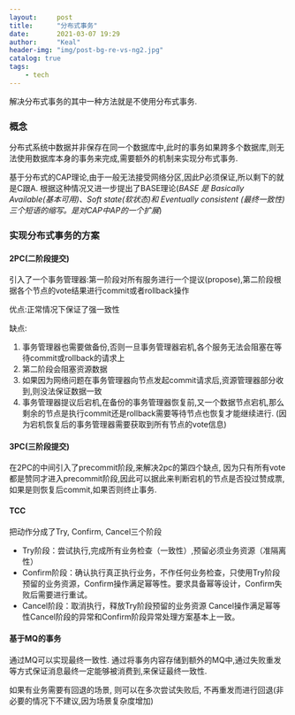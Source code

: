 ```yaml
---
layout:     post
title:      "分布式事务"
date:       2021-03-07 19:29
author:     "Keal"
header-img: "img/post-bg-re-vs-ng2.jpg"
catalog: true
tags:
    - tech
---
```


解决分布式事务的其中一种方法就是不使用分布式事务.

### 概念

分布式系统中数据并非保存在同一个数据库中,此时的事务如果跨多个数据库,则无法使用数据库本身的事务来完成,需要额外的机制来实现分布式事务.

基于分布式的CAP理论,由于一般无法接受网络分区,因此P必须保证,所以剩下的就是C跟A. 根据这种情况又进一步提出了BASE理论(*BASE 是 Basically Available(基本可用)、Soft state(软状态)和 Eventually consistent (最终一致性)三个短语的缩写。是对CAP中AP的一个扩展*)

### 实现分布式事务的方案

#### 2PC(二阶段提交)

引入了一个事务管理器:第一阶段对所有服务进行一个提议(propose),第二阶段根据各个节点的vote结果进行commit或者rollback操作

优点:正常情况下保证了强一致性

缺点:

1. 事务管理器也需要做备份,否则一旦事务管理器宕机,各个服务无法会阻塞在等待commit或rollback的请求上
2. 第二阶段会阻塞资源数据
3. 如果因为网络问题在事务管理器向节点发起commit请求后,资源管理器部分收到,则没法保证数据一致
4. 事务管理器提议后宕机,在备份的事务管理器恢复前,又一个数据节点宕机,那么剩余的节点是执行commit还是rollback需要等待节点也恢复才能继续进行. (因为宕机恢复后的事务管理器需要获取到所有节点的vote信息)

#### 3PC(三阶段提交)

在2PC的中间引入了precommit阶段,来解决2pc的第四个缺点, 因为只有所有vote都是赞同才进入precommit阶段,因此可以据此来判断宕机的节点是否投过赞成票,如果是则恢复后commit,如果否则终止事务.



#### TCC

把动作分成了Try, Confirm, Cancel三个阶段

- Try阶段：尝试执行,完成所有业务检查（一致性）,预留必须业务资源（准隔离性）
- Confirm阶段：确认执行真正执行业务，不作任何业务检查，只使用Try阶段预留的业务资源，Confirm操作满足幂等性。要求具备幂等设计，Confirm失败后需要进行重试。
- Cancel阶段：取消执行，释放Try阶段预留的业务资源 Cancel操作满足幂等性Cancel阶段的异常和Confirm阶段异常处理方案基本上一致。

#### 基于MQ的事务

通过MQ可以实现最终一致性. 通过将事务内容存储到额外的MQ中,通过失败重发等方式保证消息最终一定能够被消费到,来保证最终一致性.

如果有业务需要有回退的场景, 则可以在多次尝试失败后, 不再重发而进行回退(非必要的情况下不建议,因为场景复杂度增加)


